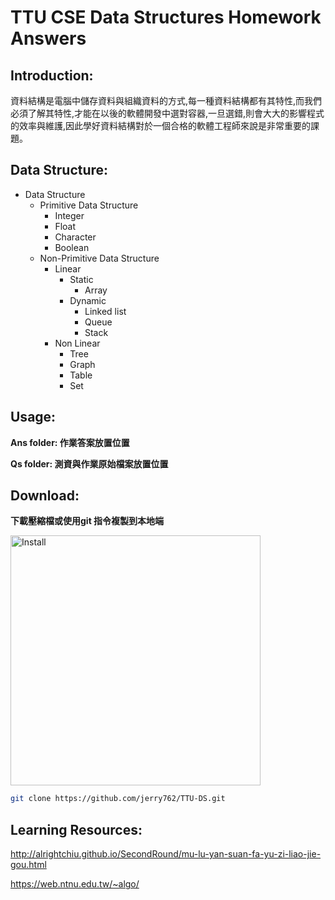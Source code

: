 # TTU CSE Data Structures Homework Answers

## Introduction:

資料結構是電腦中儲存資料與組織資料的方式,每一種資料結構都有其特性,而我們必須了解其特性,才能在以後的軟體開發中選對容器,一旦選錯,則會大大的影響程式的效率與維護,因此學好資料結構對於一個合格的軟體工程師來說是非常重要的課題。


## Data Structure:

- Data Structure
    - Primitive Data Structure
        - Integer
        - Float
        - Character
        - Boolean
    - Non-Primitive Data Structure
        - Linear
            - Static
                - Array
            - Dynamic
                - Linked list
                - Queue
                - Stack
        - Non Linear
            - Tree
            - Graph
            - Table
            - Set

## Usage:

**Ans folder: 作業答案放置位置**  

**Qs folder: 測資與作業原始檔案放置位置**  

## Download:

**下載壓縮檔或使用git 指令複製到本地端**  

<img src="https://i.imgur.com/WhgAcOv.png" alt="Install" width="400"/>

```sh
git clone https://github.com/jerry762/TTU-DS.git
```

## Learning Resources:

<http://alrightchiu.github.io/SecondRound/mu-lu-yan-suan-fa-yu-zi-liao-jie-gou.html>  

<https://web.ntnu.edu.tw/~algo/>


